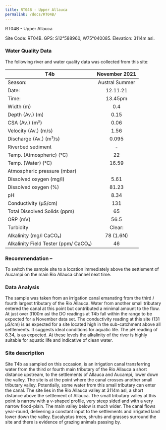 ```yaml
---
title: RT04B - Upper Allauca
permalink: /docs/RT04B/
---
```

RT04B - Upper Allauca

Site Code: RT04B.  GPS: S12°588960, W75°040085. Elevation:
3114m asl.

### Water Quality Data

The following river and water quality data was collected from this site: 

|     T4b                                     |      November 2021    |
|---------------------------------------------|:---------------------:|
|     Season:                                 |     Austral Summer    |
|     Date:                                   |        12.11.21       |
|     Time:                                   |         13.45pm       |
|     Width (m)                               |           0.4         |
|     Depth (Av.) (m)                         |          0.15         |
|     CSA (Av.) (m²)                          |          0.06         |
|     Velocity (Av.) (m/s)                    |          1.56         |
|     Discharge (Av.) (m³/s)                  |          0.095        |
|     Riverbed sediment                       |            -          |
|     Temp. (Atmospheric) (°C)                |           22          |
|     Temp. (Water) (°C)                      |          16.59        |
|     Atmospheric pressure (mbar)             |                       |
|     Dissolved oxygen (mg/l)                 |          5.61         |
|     Dissolved oxygen (%)                    |          81.23        |
|     pH                                      |          8.34         |
|     Conductivity (µS/cm)                    |           131         |
|     Total Dissolved Solids (ppm)            |           65          |
|     ORP (mV)                                |          56.5         |
|     Turbidity                               |         Clear:        |
|     Alkalinity (mg/l CaCO₃)                 |        78 (1.6N)      |
|     Alkalinity Field Tester (ppm/ CaCO₃)    |           46          |

### Recommendation – 
To switch the sample site to a location immediately above the settlement of Aucampi on the main Rio Allauca channel next time.

### Data Analysis

The sample was taken from an irrigation canal emanating from the third / fourth largest tributary of the Rio Allauca. Water from another small tributary entered the canal at this point but contributed a minimal amount to the flow.
At just over 3100m asl the DO readings at T4b fall within the range to be expected for a November data set. 
The conductivity reading at this site (131 µS/cm) is as expected for a site located high in the sub-catchment above all settlements. It suggests ideal conditions for aquatic life.
The pH reading of 8.34, is as expected. At these levels the alkalinity of the river is highly suitable for aquatic life and indicative of clean water. 

### Site description

Site T4b as sampled on this occasion, is an irrigation canal transferring water from the third or fourth main tributary of the Rio Allauca a short distance upstream, to the settlements of Allauca and Aucampi, lower down the valley. The site is at the point where the canal crosses another small tributary valley. Potentially, some water from this small tributary can enter  the canal.
The site lies in the Rio Allauca valley at 3114m asl, a short distance above the settlement of Allauca. The small tributary valley at this point is narrow with a v-shaped profile, very steep sided and with a very narrow flood-plain. The main valley below is much wider.
The canal flows year-round, delivering a constant input to the settlements and irrigated land lower down the valley.
Eucalyptus trees, shrubs and grasses surround the site and there is evidence of grazing animals passing by.

